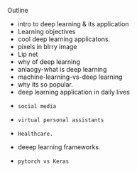 Outline
* intro to deep learning & its application
* Learning objectives
* cool deep learning applicatons.
*   pixels in blrry image
*   Lip net
*  why of deep learning
*  anlaogy-what is deep learning
*  machine-learning-vs-deep learning
*  why its so popular.
*  deep learning application in daily lives
*     social media
*     virtual personal assistants
*     Healthcare.
*  deeep learning frameworks.
*     pytorch vs Keras